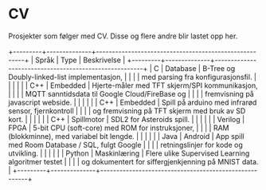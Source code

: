 # CV

Prosjekter som følger med CV. Disse og flere andre blir lastet opp her.

+---------+--------------+-------------------------------------------------------+
|  Språk  |     Type     |                      Beskrivelse                      |
+---------+--------------+-------------------------------------------------------+
| C       | Database     | B-Tree og Doubly-linked-list implementasjon,          |
|         |              | med parsing fra konfigurasjonsfil.                    |
|         |              |                                                       |
| C++     | Embedded     | Hjerte-måler med TFT skjerm/SPI kommunikasjon,        |
|         |              | MQTT sanntidsdata til Google Cloud/FireBase og        |
|         |              | fremvisning på javascript webside.                    |
|         |              |                                                       |
| C++     | Embedded     | Spill på arduino med infrarød sensor, fjernkontroll   |
|         |              | og fremvisning på TFT skjerm med bruk av SD kort.     |
|         |              |                                                       |
| C++     | Spillmotor   | SDL2 for Asteroids spill.                             |
|         |              |                                                       |
| Verilog | FPGA         | 5-bit CPU (soft-core) med ROM for instruksjoner,      |
|         |              | RAM (blokkminne), med variabel bit lengde.            |
|         |              |                                                       |
| Java    | Android      | App spill med Room Database / SQL, fulgt Google       |
|         |              | retningslinjer for kode og utvikling.                 |
|         |              |                                                       |
| Python  | Maskinlæring | Flere ulike Supervised Learning algoritmer testet     |
|         |              | og dokumentert for siffergjenkjenning på MNIST data.  |
+---------+--------------+-------------------------------------------------------+
